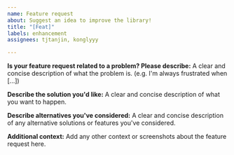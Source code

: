 ```yaml
---
name: Feature request
about: Suggest an idea to improve the library!
title: "[Feat]"
labels: enhancement
assignees: tjtanjin, konglyyy

---
```


**Is your feature request related to a problem? Please describe:**
A clear and concise description of what the problem is. (e.g. I'm always frustrated when [...])

**Describe the solution you'd like:**
A clear and concise description of what you want to happen.

**Describe alternatives you've considered:**
A clear and concise description of any alternative solutions or features you've considered.

**Additional context:**
Add any other context or screenshots about the feature request here.